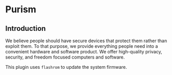 Purism
======

Introduction
------------

We believe people should have secure devices that protect them rather than
exploit them. To that purpose, we provide everything people need into a
convenient hardware and software product. We offer high-quality privacy,
security, and freedom focused computers and software.

This plugin uses `flashrom` to update the system firmware.
